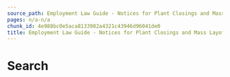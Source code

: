 ```yaml
---
source_path: Employment Law Guide - Notices for Plant Closings and Mass Layoffs.md
pages: n/a-n/a
chunk_id: 4e988bc0e5aca8133982a4321c43946d96041de0
title: Employment Law Guide - Notices for Plant Closings and Mass Layoffs
---
```

# Search
